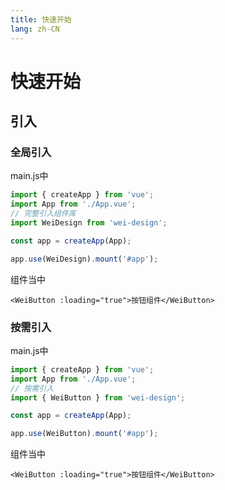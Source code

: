 ```yaml
---
title: 快速开始
lang: zh-CN
---
```


# 快速开始

## 引入

### 全局引入

main.js中

```js
import { createApp } from 'vue';
import App from './App.vue';
// 完整引入组件库
import WeiDesign from 'wei-design';

const app = createApp(App);

app.use(WeiDesign).mount('#app');
```

组件当中

```vue
<WeiButton :loading="true">按钮组件</WeiButton>
```

### 按需引入

main.js中

```js
import { createApp } from 'vue';
import App from './App.vue';
// 按需引入
import { WeiButton } from 'wei-design';

const app = createApp(App);

app.use(WeiButton).mount('#app');
```

组件当中

```vue
<WeiButton :loading="true">按钮组件</WeiButton>
```
